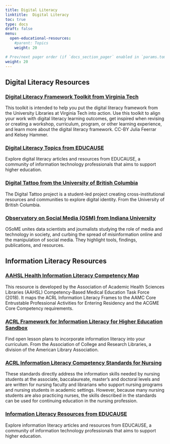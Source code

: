 ```yaml
---
title: Digital Literacy
linktitle:  Digital Literacy
toc: true
type: docs
draft: false
menu:
  open-educational-resources:
    #parent: Topics
    weight: 20

# Prev/next pager order (if `docs_section_pager` enabled in `params.toml`)
weight: 20
---
```


## Digital Literacy Resources
### [Digital Literacy Framework Toolkit from Virginia Tech](http://odyssey.lib.vt.edu/s/home/item/256)
This toolkit is intended to help you put the digital literacy framework from the University Libraries at Virginia Tech into action. Use this toolkit to align your work with digital literacy learning outcomes, get inspired when revising or creating a workshop, curriculum, program, or other learning experience, and learn more about the digital literacy framework. CC-BY Julia Feerrar and Kelsey Hammer.
### [Digital Literacy Topics from EDUCAUSE](https://library.educause.edu/topics/teaching-and-learning/digital-literacy)
Explore digital literacy articles and resources from EDUCAUSE, a community of information technology professionals that aims to support higher education.
### [Digital Tattoo from the University of British Columbia](https://digitaltattoo.ubc.ca/)
The Digital Tattoo project is a student-led project creating cross-institutional resources and communities to explore digital identity. From the University of British Columbia.
### [Observatory on Social Media (OSM) from Indiana University](http://osome.iuni.iu.edu/)
OSoME unites data scientists and journalists studying the role of media and technology in society, and curbing the spread of misinformation online and the manipulation of social media. They highlight tools, findings, publications, and resources.

## Information Literacy Resources



### [AAHSL Health Information Literacy Competency Map](https://www.aahsl.org/assets/docs/Health%20Information%20Literacy%20Competencies%20Map%20%28excel%29.pdf)
This resource is developed by the Association of Academic Health Sciences Libraries (AAHSL) Competency-Based Medical Education Task Force (2018). It maps the ACRL Information Literacy Frames to the AAMC Core Entrustable Professional Activities for Entering Residency and the ACGME Core Competency requirements.
### [ACRL Framework for Information Literacy for Higher Education Sandbox](http://sandbox.acrl.org/)
Find open lesson plans to incorporate information literacy into your curriculum. From the Association of College and Research Libraries, a division of the American Library Association.
### [ACRL Information Literacy Competency Standards for Nursing](http://www.ala.org/acrl/standards/nursing)
These standards directly address the information skills needed by nursing students at the associate, baccalaureate, master’s and doctoral levels and are written for nursing faculty and librarians who support nursing programs and nursing students in academic settings. However, because many nursing students are also practicing nurses, the skills described in the standards can be used for continuing education in the nursing profession.
### [Information Literacy Resources from EDUCAUSE](https://library.educause.edu/topics/libraries-and-technology/information-literacy)
Explore information literacy articles and resources from EDUCAUSE, a community of information technology professionals that aims to support higher education.







